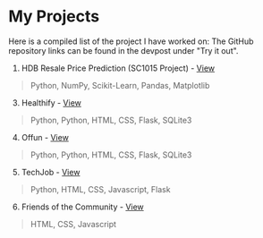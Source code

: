 # My Projects

Here is a compiled list of the project I have worked on:
The GitHub repository links can be found in the devpost under "Try it out".

1. HDB Resale Price Prediction (SC1015 Project) - [View](https://devpost.com/software/hdb-resale-price-prediction)
  > Python, NumPy, Scikit-Learn, Pandas, Matplotlib
3. Healthify - [View](https://devpost.com/software/healthify-43gypr)
  > Python, Python, HTML, CSS, Flask, SQLite3
4. Offun - [View](https://devpost.com/software/team-trying-our-best)
  > Python, Python, HTML, CSS, Flask, SQLite3
5. TechJob - [View](https://devpost.com/software/techjob?ref_content=user-portfolio&ref_feature=in_progress)
  > Python, HTML, CSS, Javascript, Flask
6. Friends of the Community - [View](https://devpost.com/software/trying-our-best)
  > HTML, CSS, Javascript
